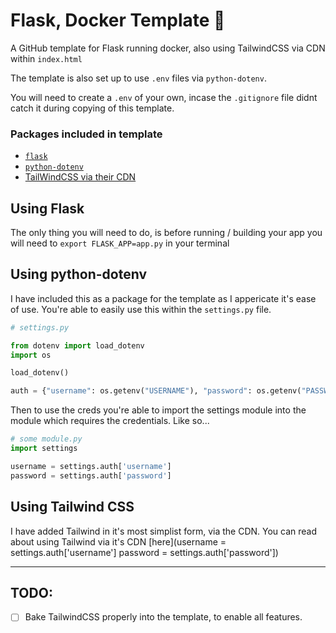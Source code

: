 # Flask, Docker Template 🐳

A GitHub template for Flask running docker, also using TailwindCSS via CDN within `index.html`

The template is also set up to use `.env` files via `python-dotenv`.

You will need to create a `.env` of your own, incase the `.gitignore` file didnt catch it during copying of this template.


### Packages included in template

- [`flask`](https://flask-sqlalchemy.palletsprojects.com/en/2.x/)
- [`python-dotenv`](https://pypi.org/project/python-dotenv/)
- [TailWindCSS via their CDN](https://tailwindcss.com)

## Using Flask

The only thing you will need to do, is before running / building your app you will need to `export FLASK_APP=app.py` in your terminal


## Using python-dotenv

I have included this as a package for the template as I appericate it's ease of use. You're able to easily use this within the `settings.py` file.

```python
# settings.py

from dotenv import load_dotenv
import os

load_dotenv()

auth = {"username": os.getenv("USERNAME"), "password": os.getenv("PASSWORD")}
```

Then to use the creds you're able to import the settings module into the module which requires the credentials. Like so...

```python
# some module.py
import settings

username = settings.auth['username']
password = settings.auth['password']
```

## Using Tailwind CSS

I have added Tailwind in it's most simplist form, via the CDN. You can read about using Tailwind via it's CDN [here](username = settings.auth['username']
password = settings.auth['password'])

---

## TODO:

- [ ] Bake TailwindCSS properly into the template, to enable all features.
